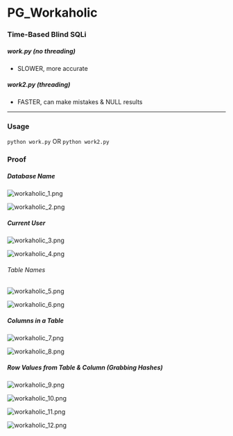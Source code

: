 # PG_Workaholic

### Time-Based Blind SQLi
##### work.py (no threading)
* SLOWER, more accurate
##### work2.py (threading)
* FASTER, can make mistakes & NULL results
____________________________________________________________________________________________________________________

### Usage

```python work.py```
OR
```python work2.py```

### Proof
##### Database Name
![workaholic_1.png](./images/workaholic_1.png)

![workaholic_2.png](./images/workaholic_2.png)
##### Current User
![workaholic_3.png](./images/workaholic_3.png)

![workaholic_4.png](./images/workaholic_4.png)
###### Table Names
![workaholic_5.png](./images/workaholic_5.png)

![workaholic_6.png](./images/workaholic_6.png)

##### Columns in a Table
![workaholic_7.png](./images/workaholic_7.png)

![workaholic_8.png](./images/workaholic_8.png)

##### Row Values from Table & Column (Grabbing Hashes)
![workaholic_9.png](./images/workaholic_9.png)

![workaholic_10.png](./images/workaholic_10.png)

![workaholic_11.png](./images/workaholic_11.png)

![workaholic_12.png](./images/workaholic_12.png)
